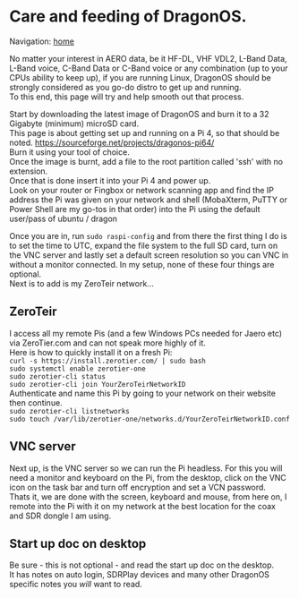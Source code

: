 # Care and feeding of DragonOS.   
   
Navigation: [home](README.md)  

No matter your interest in AERO data, be it HF-DL, VHF VDL2, L-Band Data, L-Band voice, C-Band Data or C-Band voice or any combination (up to your CPUs ability to keep up), if you are running Linux, DragonOS should be strongly considered as you go-do distro to get up and running.  
To this end, this page will try and help smooth out that process.   
    
Start by downloading the latest image of DragonOS and burn it to a 32 Gigabyte (minimum) microSD card.  
This page is about getting set up and running on a Pi 4, so that should be noted.
https://sourceforge.net/projects/dragonos-pi64/   
Burn it using your tool of choice.   
Once the image is burnt, add a file to the root partition called 'ssh' with no extension.   
Once that is done insert it into your Pi 4 and power up.   
Look on your router or Fingbox or network scanning app and find the IP address the Pi was given on your network and shell (MobaXterm, PuTTY or Power Shell are my go-tos in that order) into the Pi using the default user/pass of ubuntu / dragon  

Once you are in, run `sudo raspi-config` and from there the first thing I do is to set the time to UTC, expand the file system to the full SD card, turn on the VNC server and lastly set a default screen resolution so you can VNC in without a monitor connected. In my setup, none of these four things are optional.   
Next is to add is my ZeroTeir network...  
## ZeroTeir ##
I access all my remote Pis (and a few Windows PCs needed for Jaero etc) via ZeroTier.com and can not speak more highly of it.  
Here is how to quickly install it on a fresh Pi:  
`curl -s https://install.zerotier.com/ | sudo bash`  
`sudo systemctl enable zerotier-one`  
`sudo zerotier-cli status`  
`sudo zerotier-cli join YourZeroTeirNetworkID`  
Authenticate and name this Pi by going to your network on their website then continue.  
`sudo zerotier-cli listnetworks`  
`sudo touch /var/lib/zerotier-one/networks.d/YourZeroTeirNetworkID.conf`    
   
## VNC server
Next up, is the VNC server so we can run the Pi headless. 
For this you will need a monitor and keyboard on the Pi, from the desktop, click on the VNC icon on the task bar and turn off encryption and set a VCN password.   
Thats it, we are done with the screen, keyboard and mouse, from here on, I remote into the Pi with it on my network at the best location for the coax and SDR dongle I am using.   
    
## Start up doc on desktop   
Be sure - this is not optional - and read the start up doc on the desktop.   
It has notes on auto login, SDRPlay devices and many other DragonOS specific notes you *will* want to read.
